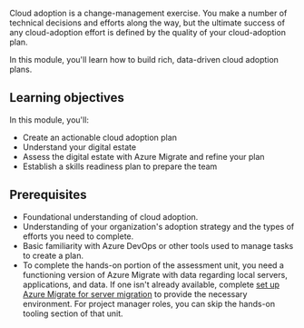 Cloud adoption is a change-management exercise. You make a number of technical decisions and efforts along the way, but the ultimate success of any cloud-adoption effort is defined by the quality of your cloud-adoption plan.

In this module, you'll learn how to build rich, data-driven cloud adoption plans.

## Learning objectives

In this module, you'll:

- Create an actionable cloud adoption plan
- Understand your digital estate
- Assess the digital estate with Azure Migrate and refine your plan
- Establish a skills readiness plan to prepare the team

## Prerequisites

- Foundational understanding of cloud adoption.
- Understanding of your organization's adoption strategy and the types of efforts you need to complete.
- Basic familiarity with Azure DevOps or other tools used to manage tasks to create a plan.
- To complete the hands-on portion of the assessment unit, you need a functioning version of Azure Migrate with data regarding local servers, applications, and data. If one isn't already available, complete [set up Azure Migrate for server migration](/training/modules/m365-azure-migrate-set-up/?azure-portal=true) to provide the necessary environment. For project manager roles, you can skip the hands-on tooling section of that unit.
